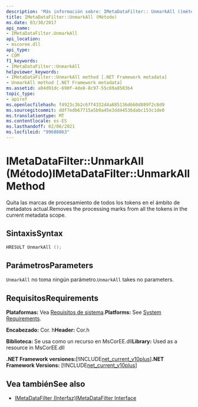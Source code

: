 ```yaml
---
description: 'Más información sobre: IMetaDataFilter:: UnmarkAll ((método)'
title: IMetaDataFilter::UnmarkAll (Método)
ms.date: 03/30/2017
api_name:
- IMetaDataFilter.UnmarkAll
api_location:
- mscoree.dll
api_type:
- COM
f1_keywords:
- IMetaDataFilter::UnmarkAll
helpviewer_keywords:
- IMetaDataFilter::UnmarkAll method [.NET Framework metadata]
- UnmarkAll method [.NET Framework metadata]
ms.assetid: a04d91dc-690f-4de8-8c97-55c69a8503b4
topic_type:
- apiref
ms.openlocfilehash: f4923c3b2c6ff4332d4a885136d660d889f2c8d9
ms.sourcegitcommit: ddf7edb67715a5b9a45e3dd44536dabc153c1de0
ms.translationtype: MT
ms.contentlocale: es-ES
ms.lasthandoff: 02/06/2021
ms.locfileid: "99688863"
---
```

# <a name="imetadatafilterunmarkall-method"></a><span data-ttu-id="435fd-103">IMetaDataFilter::UnmarkAll (Método)</span><span class="sxs-lookup"><span data-stu-id="435fd-103">IMetaDataFilter::UnmarkAll Method</span></span>

<span data-ttu-id="435fd-104">Quita las marcas de procesamiento de todos los tokens en el ámbito de metadatos actual.</span><span class="sxs-lookup"><span data-stu-id="435fd-104">Removes the processing marks from all the tokens in the current metadata scope.</span></span>  
  
## <a name="syntax"></a><span data-ttu-id="435fd-105">Sintaxis</span><span class="sxs-lookup"><span data-stu-id="435fd-105">Syntax</span></span>  
  
```cpp  
HRESULT UnmarkAll ();  
```  
  
## <a name="parameters"></a><span data-ttu-id="435fd-106">Parámetros</span><span class="sxs-lookup"><span data-stu-id="435fd-106">Parameters</span></span>  

 <span data-ttu-id="435fd-107">`UnmarkAll` no toma ningún parámetro.</span><span class="sxs-lookup"><span data-stu-id="435fd-107">`UnmarkAll` takes no parameters.</span></span>  
  
## <a name="requirements"></a><span data-ttu-id="435fd-108">Requisitos</span><span class="sxs-lookup"><span data-stu-id="435fd-108">Requirements</span></span>  

 <span data-ttu-id="435fd-109">**Plataformas:** Vea [Requisitos de sistema](../../get-started/system-requirements.md).</span><span class="sxs-lookup"><span data-stu-id="435fd-109">**Platforms:** See [System Requirements](../../get-started/system-requirements.md).</span></span>  
  
 <span data-ttu-id="435fd-110">**Encabezado:** Cor. h</span><span class="sxs-lookup"><span data-stu-id="435fd-110">**Header:** Cor.h</span></span>  
  
 <span data-ttu-id="435fd-111">**Biblioteca:** Se usa como un recurso en MsCorEE.dll</span><span class="sxs-lookup"><span data-stu-id="435fd-111">**Library:** Used as a resource in MsCorEE.dll</span></span>  
  
 <span data-ttu-id="435fd-112">**.NET Framework versiones:**[!INCLUDE[net_current_v10plus](../../../../includes/net-current-v10plus-md.md)]</span><span class="sxs-lookup"><span data-stu-id="435fd-112">**.NET Framework Versions:** [!INCLUDE[net_current_v10plus](../../../../includes/net-current-v10plus-md.md)]</span></span>  
  
## <a name="see-also"></a><span data-ttu-id="435fd-113">Vea también</span><span class="sxs-lookup"><span data-stu-id="435fd-113">See also</span></span>

- [<span data-ttu-id="435fd-114">IMetaDataFilter (Interfaz)</span><span class="sxs-lookup"><span data-stu-id="435fd-114">IMetaDataFilter Interface</span></span>](imetadatafilter-interface.md)
